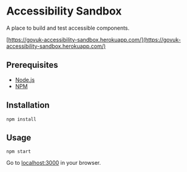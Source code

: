 # Accessibility Sandbox

A place to build and test accessible components.

[https://govuk-accessibility-sandbox.herokuapp.com/](https://govuk-accessibility-sandbox.herokuapp.com/)

## Prerequisites
* [Node.js][Node]
* [NPM]

## Installation
```
npm install
```

## Usage
```
npm start
```

Go to [localhost:3000](http://localhost:3000) in your browser.


[node]: https://nodejs.org
[npm]: https://www.npmjs.com
